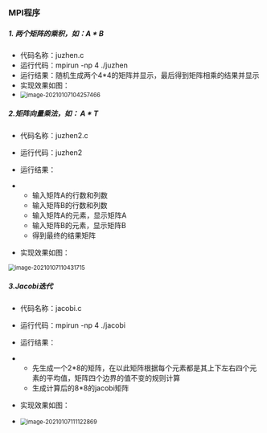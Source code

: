 ### MPI程序

##### 1.  两个矩阵的乘积，如：A * B

+ 代码名称：juzhen.c
+ 运行代码：mpirun -np 4 ./juzhen
+ 运行结果：随机生成两个4*4的矩阵并显示，最后得到矩阵相乘的结果并显示
+ 实现效果如图：
+ <img src="C:\Users\12590\AppData\Roaming\Typora\typora-user-images\image-20210107104257466.png" alt="image-20210107104257466" style="zoom:80%;" />



##### 2.矩阵向量乘法，如： A * T

+ 代码名称：juzhen2.c
+ 运行代码：juzhen2
+ 运行结果：
+ + 输入矩阵A的行数和列数
  + 输入矩阵B的行数和列数
  + 输入矩阵A的元素，显示矩阵A
  + 输入矩阵B的元素，显示矩阵B
  + 得到最终的结果矩阵

+ 实现效果如图：

<img src="C:\Users\12590\AppData\Roaming\Typora\typora-user-images\image-20210107110431715.png" alt="image-20210107110431715" style="zoom:80%;" />



##### 3.Jacobi迭代

+ 代码名称：jacobi.c
+ 运行代码：mpirun -np 4 ./jacobi
+ 运行结果：
+ + 先生成一个2*8的矩阵，在以此矩阵根据每个元素都是其上下左右四个元素的平均值，矩阵四个边界的值不变的规则计算
  + 生成计算后的8*8的jacobi矩阵

+ 实现效果如图：
+ <img src="C:\Users\12590\AppData\Roaming\Typora\typora-user-images\image-20210107111122869.png" alt="image-20210107111122869" style="zoom:80%;" />